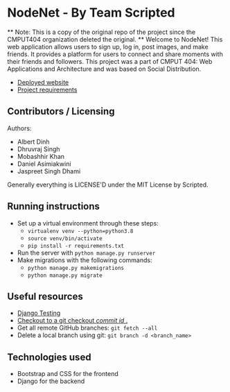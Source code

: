# NodeNet - By Team Scripted
** Note: This is a copy of the original repo of the project since the CMPUT404 organization deleted the original. **
Welcome to NodeNet! This web application allows users to sign up, log in, post images, and make friends. 
It provides a platform for users to connect and share moments with their friends and followers.
This project was a part of CMPUT 404: Web Applications and Architecture and was based on Social Distribution. 

- [Deployed website](https://node-net-46d70235bc29.herokuapp.com/nodenet/login/?next=/nodenet/)
- [Project requirements](https://github.com/uofa-cmput404/project-socialdistribution/blob/master/project.org)

## Contributors / Licensing

Authors:

- Albert Dinh
- Dhruvraj Singh
- Mobashhir Khan
- Daniel Asimiakwini
- Jaspreet Singh Dhami

Generally everything is LICENSE'D under the MIT License by Scripted.

## Running instructions

- Set up a virtual environment through these steps:
  - `virtualenv venv --python=python3.8`
  - `source venv/bin/activate`
  - `pip install -r requirements.txt`
- Run the server with `python manage.py runserver`
- Make migrations with the following commands:
  - `python manage.py makemigrations`
  - `python manage.py migrate`

## Useful resources

- [Django Testing](https://docs.djangoproject.com/en/4.2/topics/testing/)
- [Checkout to a git checkout _commit id_ .](https://medium.com/swlh/using-git-how-to-go-back-to-a-previous-commit-8579ccc8180f#:~:text=Go%20back%20to%20the,make%20will%20be%20lost.)
- Get all remote GitHub branches: `git fetch --all`
- Delete a local branch using git: `git branch -d <branch_name>`

## Technologies used

- Bootstrap and CSS for the frontend
- Django for the backend
